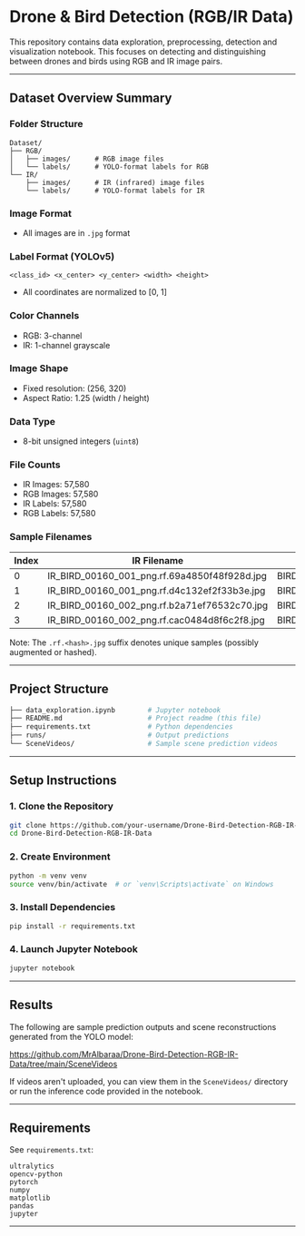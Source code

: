 # Drone & Bird Detection (RGB/IR Data)

This repository contains data exploration, preprocessing, detection and visualization notebook. This focuses on detecting and distinguishing between drones and birds using RGB and IR image pairs.


---

## Dataset Overview Summary

### Folder Structure
```
Dataset/
├── RGB/
│   ├── images/      # RGB image files
│   └── labels/      # YOLO-format labels for RGB
└── IR/
    ├── images/      # IR (infrared) image files
    └── labels/      # YOLO-format labels for IR
```

### Image Format
- All images are in `.jpg` format

### Label Format (YOLOv5)
```
<class_id> <x_center> <y_center> <width> <height>
```
- All coordinates are normalized to [0, 1]

### Color Channels
- RGB: 3-channel
- IR: 1-channel grayscale

### Image Shape
- Fixed resolution: (256, 320)
- Aspect Ratio: 1.25 (width / height)

### Data Type
- 8-bit unsigned integers (`uint8`)

### File Counts
- IR Images: 57,580  
- RGB Images: 57,580  
- IR Labels: 57,580  
- RGB Labels: 57,580

### Sample Filenames
| Index | IR Filename | RGB Filename |
|-------|-------------|--------------|
| 0 | IR_BIRD_00160_001_png.rf.69a4850f48f928d.jpg | BIRD_00160_001_png.rf.83d82e1339a851b2e3f37bc0631284d8.jpg |
| 1 | IR_BIRD_00160_001_png.rf.d4c132ef2f33b3e.jpg | BIRD_00160_001_png.rf.f9423fe5f9ef7f4f3419addc319192f4.jpg |
| 2 | IR_BIRD_00160_002_png.rf.b2a71ef76532c70.jpg | BIRD_00160_002_png.rf.665902ae9388b9016e15cee3a6c03905.jpg |
| 3 | IR_BIRD_00160_002_png.rf.cac0484d8f6c2f8.jpg | BIRD_00160_002_png.rf.69513ceff2d17a600fb32df906c30eb0.jpg |

Note: The `.rf.<hash>.jpg` suffix denotes unique samples (possibly augmented or hashed).

---

## Project Structure
```bash
├── data_exploration.ipynb        # Jupyter notebook
├── README.md                     # Project readme (this file)
├── requirements.txt              # Python dependencies
├── runs/                         # Output predictions
└── SceneVideos/                  # Sample scene prediction videos
```

---

## Setup Instructions

### 1. Clone the Repository
```bash
git clone https://github.com/your-username/Drone-Bird-Detection-RGB-IR-Data.git
cd Drone-Bird-Detection-RGB-IR-Data
```

### 2. Create Environment
```bash
python -m venv venv
source venv/bin/activate  # or `venv\Scripts\activate` on Windows
```

### 3. Install Dependencies
```bash
pip install -r requirements.txt
```

### 4. Launch Jupyter Notebook
```bash
jupyter notebook
```

---

## Results

The following are sample prediction outputs and scene reconstructions generated from the YOLO model:

https://github.com/MrAlbaraa/Drone-Bird-Detection-RGB-IR-Data/tree/main/SceneVideos 

If videos aren't uploaded, you can view them in the `SceneVideos/` directory or run the inference code provided in the notebook.

---

## Requirements

See `requirements.txt`:
```text
ultralytics
opencv-python
pytorch
numpy
matplotlib
pandas
jupyter
```

---
